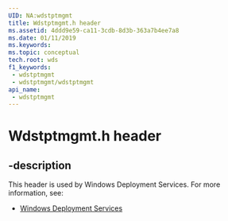 ```yaml
---
UID: NA:wdstptmgmt
title: Wdstptmgmt.h header
ms.assetid: 4ddd9e59-ca11-3cdb-8d3b-363a7b4ee7a8
ms.date: 01/11/2019
ms.keywords: 
ms.topic: conceptual
tech.root: wds
f1_keywords:
 - wdstptmgmt
 - wdstptmgmt/wdstptmgmt
api_name:
 - wdstptmgmt
---
```


# Wdstptmgmt.h header


## -description

This header is used by Windows Deployment Services. For more information, see:

- [Windows Deployment Services](../_wds/index.md)

